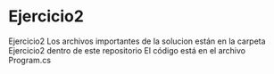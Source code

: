 # Ejercicio2
Ejercicio2
Los archivos importantes de la solucion están en la carpeta Ejercicio2 dentro de este repositorio
El código está en el archivo Program.cs
